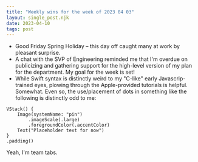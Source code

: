```yaml
---
title: "Weekly wins for the week of 2023 04 03"
layout: single_post.njk
date: 2023-04-10
tags: post
---
```

- Good Friday Spring Holiday – this day off caught many at work by pleasant surprise.
- A chat with the SVP of Engineering reminded me that I'm overdue on publicizing and gathering support for the high-level version of my plan for the department. My goal for the week is set!
- While Swift syntax is distinctly weird to my "C-like" early Javascrip-trained eyes, plowing through the Apple-provided tutorials is helpful. Somewhat. Even so, the use/placement of dots in something like the following is distinctly odd to me:

```
VStack() {
	Image(systemName: "pin")
		.imageScale(.large)
		.foregroundColor(.accentColor)
	Text("Placeholder text for now")
}
.padding()
```

Yeah, I'm team tabs.
